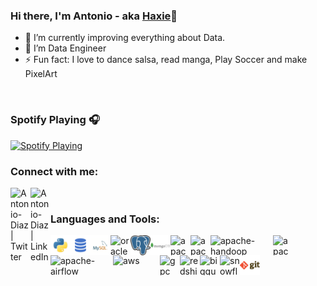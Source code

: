 ### Hi there, I'm Antonio - aka [Haxie][twitter]👋


- 🌱 I’m currently improving everything about Data.
- 👯 I’m Data Engineer
- ⚡ Fun fact: I love to dance salsa, read manga, Play Soccer and make PixelArt
<br />

### Spotify Playing 🎧

[<img src="https://spotify-ecru.vercel.app/api/spotify" alt="Spotify Playing" width="332" />](https://open.spotify.com/user/haxie12)
<br />

### Connect with me:

[<img align="left" alt="Antonio-Diaz | Twitter" width="32px" src="https://cdn.jsdelivr.net/npm/simple-icons@v3/icons/twitter.svg" />][twitter]
[<img align="left" alt="Antonio-Diaz | LinkedIn" width="32px" src="https://cdn.jsdelivr.net/npm/simple-icons@v3/icons/linkedin.svg" />][linkedin]
<br />

### Languages and Tools:

<img align="left" alt="Python" height="32" width="32" src="https://raw.githubusercontent.com/github/explore/80688e429a7d4ef2fca1e82332fe8e3517d3494d/topics/python/python.png"/>
<img align="left" alt="SQL" height="32" width="32" src="https://raw.githubusercontent.com/github/explore/80688e429a7d4ef2fca1e82332fe8e3517d3494d/topics/sql/sql.png" />
<img align="left" alt="MySQL" height="32" width="32" src="https://raw.githubusercontent.com/github/explore/80688e429a7d4ef2fca1e82332fe8e3517d3494d/topics/mysql/mysql.png" />
<img align="left" alt="oracle-dabase" height="32" width="32" src="https://e7.pngegg.com/pngimages/261/825/png-clipart-logo-sail-racing-oracle-tee-grey-violet-brand-font-angle-oracle-database-book-angle-text.png" />
<img align="left" alt="postgresql" size="32" width="32" height="32" src="https://raw.githubusercontent.com/github/explore/80688e429a7d4ef2fca1e82332fe8e3517d3494d/topics/postgresql/postgresql.png" />
<img align="left" alt="mongodb" height="32" width="32" src="https://raw.githubusercontent.com/github/explore/80688e429a7d4ef2fca1e82332fe8e3517d3494d/topics/mongodb/mongodb.png"  />
<img align="left" alt="apache-cassandra" height="32" width="32" src="https://cassandra.apache.org/assets/img/logo-white.svg"/>
<img align="left" alt="apache-spark" height="32" width="32" src="https://spark.apache.org/images/spark-logo-rev.svg"/>
<img align="left" alt="apache-handoop" height="32" width="100" src="https://hadoop.apache.org/hadoop-logo.jpg"/>
<img align="left" alt="apache-kafka" height="32" width="32" src="https://kafka.apache.org/logos/kafka_logo--simple.png" />
<img align="left" alt="apache-airflow" height="32" width="100" src="https://image.pngaaa.com/32/4940032-middle.png"/>
<img align="left" alt="aws" height="32" width="75" src="https://banner2.cleanpng.com/20180821/kug/kisspng-amazon-com-amazon-web-services-cloud-computing-ama-amazonwebserviceslogo-svg-apptractor-5b7c13d387d6a5.7766254115348581955564.jpg" />
<img align="left" alt="gpc" height="32" width="32" src="https://e7.pngegg.com/pngimages/875/440/png-clipart-logo-google-cloud-platform-cloud-computing-font-cloud-computing-text-cloud.png"/>
<img align="left" alt="redshift" height="32" width="32" src="https://www.clipartmax.com/png/middle/200-2006597_data-warehouse-em-nuvem-com-o-amazon-redshift-amazon-redshift-logo.png" />
<img align="left" alt="bigquery" height="32" width="32" src="https://www.vectorlogo.zone/logos/google_bigquery/google_bigquery-ar21.png" />
<img align="left" alt="snowflake" height="32" width="32" src="https://upload.wikimedia.org/wikipedia/commons/thumb/f/ff/Snowflake_Logo.svg/2560px-Snowflake_Logo.svg.png"/>
<img align="left" alt="Git" height="32" width="32" src="https://raw.githubusercontent.com/github/explore/80688e429a7d4ef2fca1e82332fe8e3517d3494d/topics/git/git.png" />

<br />
<br />

[twitter]: https://twitter.com/AzHaxie
[linkedin]: https://linkedin.com/in/j-antonio-udiaz/


